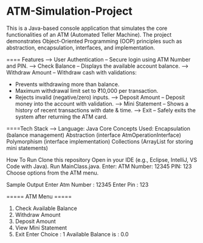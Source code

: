# ATM-Simulation-Project
This is a Java-based console application that simulates the core functionalities of an ATM (Automated Teller Machine). The project demonstrates Object-Oriented Programming (OOP) principles such as abstraction, encapsulation, interfaces, and implementation.

==== Features
--> User Authentication – Secure login using ATM Number and PIN.
--> Check Balance – Displays the available account balance.
--> Withdraw Amount – Withdraw cash with validations:
  * Prevents withdrawing more than balance.
  * Maximum withdrawal limit set to ₹10,000 per transaction.
  * Rejects invalid (negative/zero) inputs.
--> Deposit Amount – Deposit money into the account with validation.
--> Mini Statement – Shows a history of recent transactions with date & time.
--> Exit – Safely exits the system after returning the ATM card.


====Tech Stack
--> Language: Java
Core Concepts Used:
Encapsulation (balance management)
Abstraction (interface AtmOperationInterface)
Polymorphism (interface implementation)
Collections (ArrayList for storing mini statements)

How To Run
Clone this repository
Open in your IDE (e.g., Eclipse, IntelliJ, VS Code with Java).
Run MainClass.java.
Enter:
ATM Number: 12345
PIN: 123
Choose options from the ATM menu.



Sample Output
Enter Atm Number : 12345
Enter Pin : 123

===== ATM Menu =====
1. Check Available Balance
2. Withdraw Amount
3. Deposit Amount
4. View Mini Statement
5. Exit
Enter Choice : 1
Available Balance is : 0.0
